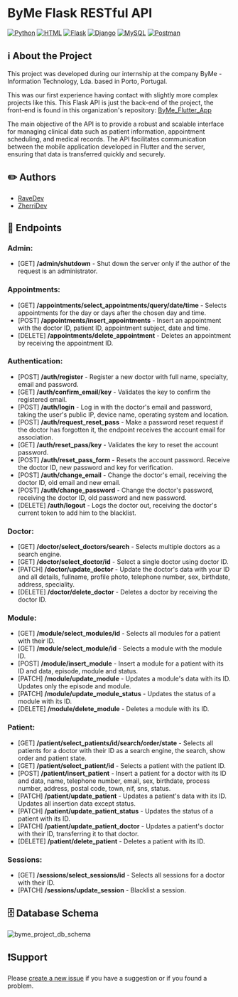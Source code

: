 # ByMe Flask RESTful API
[![Python](https://skillicons.dev/icons?i=python)](https://en.wikipedia.org/wiki/Python_(programming_language))
[![HTML](https://skillicons.dev/icons?i=html)](https://en.wikipedia.org/wiki/HTML)
[![Flask](https://skillicons.dev/icons?i=flask)](https://en.wikipedia.org/wiki/Flask_(web_framework))
[![Django](https://skillicons.dev/icons?i=django)](https://en.wikipedia.org/wiki/Django_(web_framework))
[![MySQL](https://skillicons.dev/icons?i=mysql)](https://en.wikipedia.org/wiki/MySQL)
[![Postman](https://skillicons.dev/icons?i=postman)](https://en.wikipedia.org/wiki/Postman_(software))

## ℹ About the Project
This project was developed during our internship at the company ByMe - Information Technology, Lda. based in Porto, Portugal.

This was our first experience having contact with slightly more complex projects like this. This Flask API is just the back-end of the project, 
the front-end is found in this organization's repository:
[ByMe_Flutter_App](https://github.com/byme-internship-project/ByMe_Flutter_APP)

The main objective of the API is to provide a robust and scalable interface for managing clinical data such as patient information, appointment scheduling, and medical records. 
The API facilitates communication between the mobile application developed in Flutter and the server, ensuring that data is transferred quickly and securely.

## ✏️ Authors
- [RaveDev](https://github.com/Ravejaja)
- [ZherriDev](https://github.com/ZherriDev)

## 🔗 Endpoints
### Admin:
- [GET] **/admin/shutdown** - Shut down the server only if the author of the request is an administrator.
### Appointments:
- [GET] **/appointments/select_appointments/query/date/time** - Selects appointments for the day or days after the chosen day and time.
- [POST] **/appointments/insert_appointments** - Insert an appointment with the doctor ID, patient ID, appointment subject, date and time.
- [DELETE] **/appointments/delete_appointment** - Deletes an appointment by receiving the appointment ID.
### Authentication:
- [POST] **/auth/register** - Register a new doctor with full name, specialty, email and password.
- [GET] **/auth/confirm_email/key** - Validates the key to confirm the registered email.
- [POST] **/auth/login** - Log in with the doctor's email and password, taking the user's public IP, device name, operating system and location.
- [POST] **/auth/request_reset_pass** - Make a password reset request if the doctor has forgotten it, the endpoint receives the account email for association.
- [GET] **/auth/reset_pass/key** - Validates the key to reset the account password.
- [POST] **/auth/reset_pass_form** - Resets the account password. Receive the doctor ID, new password and key for verification.
- [POST] **/auth/change_email** - Change the doctor's email, receiving the doctor ID, old email and new email.
- [POST] **/auth/change_password** - Change the doctor's password, receiving the doctor ID, old password and new password.
- [DELETE] **/auth/logout** - Logs the doctor out, receiving the doctor's current token to add him to the blacklist.
### Doctor:
- [GET] **/doctor/select_doctors/search** - Selects multiple doctors as a search engine.
- [GET] **/doctor/select_doctor/id** - Select a single doctor using doctor ID.
- [PATCH] **/doctor/update_doctor** - Update the doctor's data with your ID and all details, fullname, profile photo, telephone number, sex, birthdate, address, speciality.
- [DELETE] **/doctor/delete_doctor** - Deletes a doctor by receiving the doctor ID.
### Module:
- [GET] **/module/select_modules/id** - Selects all modules for a patient with their ID.
- [GET] **/module/select_module/id** - Selects a module with the module ID.
- [POST] **/module/insert_module** - Insert a module for a patient with its ID and data, episode, module and status.
- [PATCH] **/module/update_module** - Updates a module's data with its ID. Updates only the episode and module.
- [PATCH] **/module/update_module_status** - Updates the status of a module with its ID.
- [DELETE] **/module/delete_module** - Deletes a module with its ID.
### Patient:
- [GET] **/patient/select_patients/id/search/order/state** - Selects all patients for a doctor with their ID as a search engine, the search, show order and patient state.
- [GET] **/patient/select_patient/id** - Selects a patient with the patient ID.
- [POST] **/patient/insert_patient** - Insert a patient for a doctor with its ID and data, name, telephone number, email, sex, birthdate, process number, address, postal code, town, nif, sns, status.
- [PATCH] **/patient/update_patient** - Updates a patient's data with its ID. Updates all insertion data except status.
- [PATCH] **/patient/update_patient_status** - Updates the status of a patient with its ID.
- [PATCH] **/patient/update_patient_doctor** - Updates a patient's doctor with their ID, transferring it to that doctor.
- [DELETE] **/patient/delete_patient** - Deletes a patient with its ID.
### Sessions:
- [GET] **/sessions/select_sessions/id** - Selects all sessions for a doctor with their ID.
- [PATCH] **/sessions/update_session** - Blacklist a session.

## 🗄️ Database Schema
![byme_project_db_schema](https://github.com/byme-internship-project/ByMe_Flask_RESTful_API/assets/165341887/7fcc8767-dbc4-48db-83b2-6fc087eaec00)

## ❗Support
Please [create a new issue](https://github.com/byme-internship-project/ByMe_Flask_RESTful_API/issues/new) if you have a suggestion or if you found a problem.

